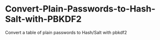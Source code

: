 # Convert-Plain-Passwords-to-Hash-Salt-with-PBKDF2
Convert a table of plain passwords to Hash/Salt with pbkdf2
